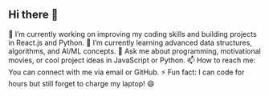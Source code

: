 ## Hi there 👋

🔭 I’m currently working on improving my coding skills and building projects in React.js and Python.
🌱 I’m currently learning advanced data structures, algorithms, and AI/ML concepts.
💬 Ask me about programming, motivational movies, or cool project ideas in JavaScript or Python.
📫 How to reach me: You can connect with me via email or GitHub.
⚡ Fun fact: I can code for hours but still forget to charge my laptop! 😄

